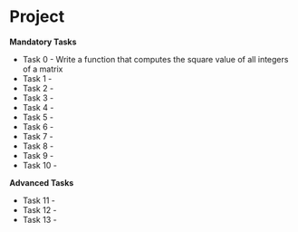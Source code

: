 # Project 

**Mandatory Tasks**

- Task 0 - Write a function that computes the square value of all integers of a matrix
- Task 1 - 
- Task 2 - 
- Task 3 - 
- Task 4 - 
- Task 5 - 
- Task 6 - 
- Task 7 -
- Task 8 -
- Task 9 -
- Task 10 -

**Advanced Tasks**
- Task 11 - 
- Task 12 -
- Task 13 -

